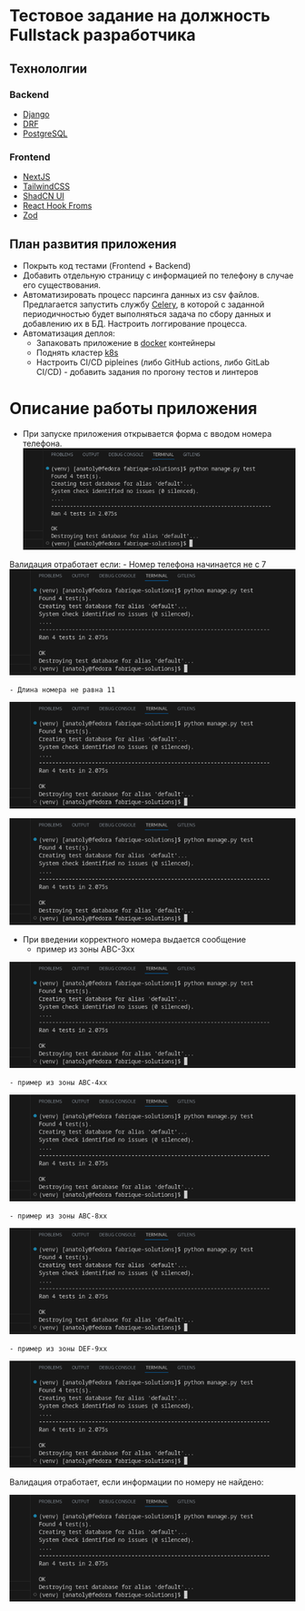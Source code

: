# Тестовое задание на должность Fullstack разработчика 

## Технололгии

### Backend
* [Django](https://www.djangoproject.com/)
* [DRF](https://www.django-rest-framework.org/)
* [PostgreSQL](https://www.postgresql.org/)

### Frontend
* [NextJS](https://nextjs.org/)
* [TailwindCSS](https://tailwindcss.com/)
* [ShadCN UI](https://ui.shadcn.com/)
* [React Hook Froms](https://react-hook-form.com/)
* [Zod](https://github.com/colinhacks/zod)

## План развития приложения
* Покрыть код тестами (Frontend + Backend)
* Добавить отдельную страницу с информацией по телефону в случае его существования.
* Автоматизировать процесс парсинга данных из csv файлов. Предлагается запустить службу [Celery](https://docs.celeryq.dev/en/stable/django/first-steps-with-django.html), в которой с заданной периодичностью будет выполняться задача по сбору данных и добавлению их в БД. Настроить логгирование процесса.
* Автоматизация деплоя:
    - Запаковать приложение в [docker](https://www.docker.com/) контейнеры
    - Поднять кластер [k8s](https://kubernetes.io/)
    - Настроить СI/CD pipleines (либо GitHub actions, либо GitLab CI/CD) - добавить задания по прогону тестов и линтеров

# Описание работы приложения
* При запуске приложения открывается форма с вводом номера телефона. 
![Landing page](https://raw.githubusercontent.com/aboronilov/fasol-test-task/main/static/img/tests.png)

Валидация отработает если:
    - Номер телефона начинается не с 7
![Landing page](https://raw.githubusercontent.com/aboronilov/fasol-test-task/main/static/img/tests.png)

    - Длина номера не равна 11
![Landing page](https://raw.githubusercontent.com/aboronilov/fasol-test-task/main/static/img/tests.png)

![Landing page](https://raw.githubusercontent.com/aboronilov/fasol-test-task/main/static/img/tests.png)

* При введении корректного номера выдается сообщение
    - пример из зоны ABC-3xx

![Landing page](https://raw.githubusercontent.com/aboronilov/fasol-test-task/main/static/img/tests.png)

    - пример из зоны ABC-4xx

![Landing page](https://raw.githubusercontent.com/aboronilov/fasol-test-task/main/static/img/tests.png)

    - пример из зоны ABC-8xx

![Landing page](https://raw.githubusercontent.com/aboronilov/fasol-test-task/main/static/img/tests.png)

    - пример из зоны DEF-9xx

![Landing page](https://raw.githubusercontent.com/aboronilov/fasol-test-task/main/static/img/tests.png)

Валидация отработает, если информации по номеру не найдено:

![Landing page](https://raw.githubusercontent.com/aboronilov/fasol-test-task/main/static/img/tests.png)


